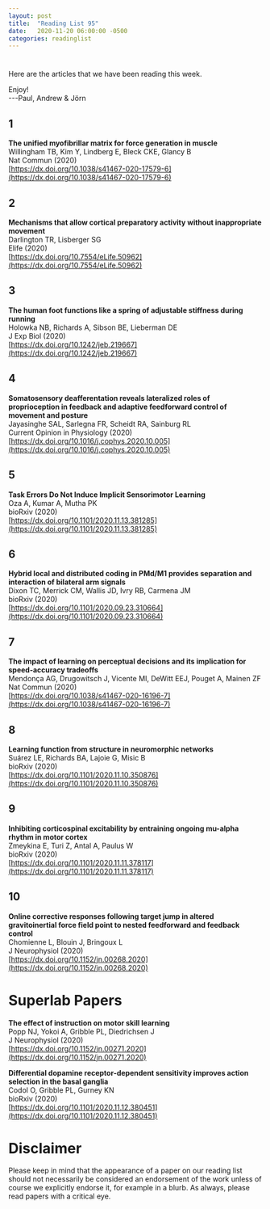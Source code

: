 ```yaml
---
layout: post
title:  "Reading List 95"
date:   2020-11-20 06:00:00 -0500
categories: readinglist
---
```


# 

Here are the articles that we have been reading this week.

Enjoy!  
---Paul, Andrew & Jörn

## 1
**The unified myofibrillar matrix for force generation in muscle**  
Willingham TB, Kim Y, Lindberg E, Bleck CKE, Glancy B  
Nat Commun (2020)  
[https://dx.doi.org/10.1038/s41467-020-17579-6](https://dx.doi.org/10.1038/s41467-020-17579-6)

## 2
**Mechanisms that allow cortical preparatory activity without inappropriate movement**  
Darlington TR, Lisberger SG  
Elife (2020)  
[https://dx.doi.org/10.7554/eLife.50962](https://dx.doi.org/10.7554/eLife.50962)

## 3
**The human foot functions like a spring of adjustable stiffness during running**  
Holowka NB, Richards A, Sibson BE, Lieberman DE  
J Exp Biol (2020)  
[https://dx.doi.org/10.1242/jeb.219667](https://dx.doi.org/10.1242/jeb.219667)

## 4
**Somatosensory deafferentation reveals lateralized roles of proprioception in feedback and adaptive feedforward control of movement and posture**  
Jayasinghe SAL, Sarlegna FR, Scheidt RA, Sainburg RL  
Current Opinion in Physiology (2020)  
[https://dx.doi.org/10.1016/j.cophys.2020.10.005](https://dx.doi.org/10.1016/j.cophys.2020.10.005)

## 5
**Task Errors Do Not Induce Implicit Sensorimotor Learning**  
Oza A, Kumar A, Mutha PK  
bioRxiv (2020)  
[https://dx.doi.org/10.1101/2020.11.13.381285](https://dx.doi.org/10.1101/2020.11.13.381285)

## 6
**Hybrid local and distributed coding in PMd/M1 provides separation and interaction of bilateral arm signals**  
Dixon TC, Merrick CM, Wallis JD, Ivry RB, Carmena JM  
bioRxiv (2020)  
[https://dx.doi.org/10.1101/2020.09.23.310664](https://dx.doi.org/10.1101/2020.09.23.310664)

## 7
**The impact of learning on perceptual decisions and its implication for speed-accuracy tradeoffs**  
Mendonça AG, Drugowitsch J, Vicente MI, DeWitt EEJ, Pouget A, Mainen ZF  
Nat Commun (2020)  
[https://dx.doi.org/10.1038/s41467-020-16196-7](https://dx.doi.org/10.1038/s41467-020-16196-7)

## 8
**Learning function from structure in neuromorphic networks**  
Suárez LE, Richards BA, Lajoie G, Misic B  
bioRxiv (2020)  
[https://dx.doi.org/10.1101/2020.11.10.350876](https://dx.doi.org/10.1101/2020.11.10.350876)

## 9
**Inhibiting corticospinal excitability by entraining ongoing mu-alpha rhythm in motor cortex**  
Zmeykina E, Turi Z, Antal A, Paulus W  
bioRxiv (2020)  
[https://dx.doi.org/10.1101/2020.11.11.378117](https://dx.doi.org/10.1101/2020.11.11.378117)

## 10
**Online corrective responses following target jump in altered gravitoinertial force field point to nested feedforward and feedback control**  
Chomienne L, Blouin J, Bringoux L  
J Neurophysiol (2020)  
[https://dx.doi.org/10.1152/jn.00268.2020](https://dx.doi.org/10.1152/jn.00268.2020)


# Superlab Papers

**The effect of instruction on motor skill learning**  
Popp NJ, Yokoi A, Gribble PL, Diedrichsen J  
J Neurophysiol (2020)  
[https://dx.doi.org/10.1152/jn.00271.2020](https://dx.doi.org/10.1152/jn.00271.2020)

**Differential dopamine receptor-dependent sensitivity improves action selection in the basal ganglia**  
Codol O, Gribble PL, Gurney KN  
bioRxiv (2020)  
[https://dx.doi.org/10.1101/2020.11.12.380451](https://dx.doi.org/10.1101/2020.11.12.380451)


# Disclaimer
Please keep in mind that the appearance of a paper on our reading list should not necessarily be considered an endorsement of the work unless of course we explicitly endorse it, for example in a blurb. As always, please read papers with a critical eye.

